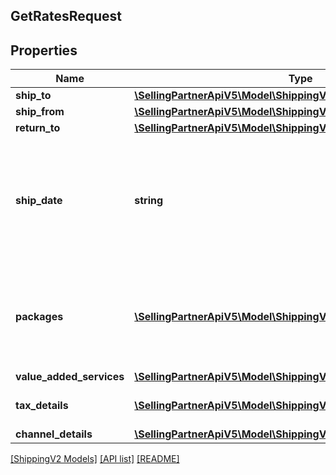## GetRatesRequest

## Properties

Name | Type | Description | Notes
------------ | ------------- | ------------- | -------------
**ship_to** | [**\SellingPartnerApiV5\Model\ShippingV2\Address**](Address.md) |  | [optional]
**ship_from** | [**\SellingPartnerApiV5\Model\ShippingV2\Address**](Address.md) |  |
**return_to** | [**\SellingPartnerApiV5\Model\ShippingV2\Address**](Address.md) |  | [optional]
**ship_date** | **string** | The ship date and time (the requested pickup). This defaults to the current date and time. | [optional]
**packages** | [**\SellingPartnerApiV5\Model\ShippingV2\Package[]**](Package.md) | A list of packages to be shipped through a shipping service offering. |
**value_added_services** | [**\SellingPartnerApiV5\Model\ShippingV2\ValueAddedServiceDetails**](ValueAddedServiceDetails.md) |  | [optional]
**tax_details** | [**\SellingPartnerApiV5\Model\ShippingV2\TaxDetail[]**](TaxDetail.md) | A list of tax detail information. | [optional]
**channel_details** | [**\SellingPartnerApiV5\Model\ShippingV2\ChannelDetails**](ChannelDetails.md) |  |

[[ShippingV2 Models]](../) [[API list]](../../Api) [[README]](../../../README.md)
